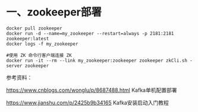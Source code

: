 # 一、zookeeper部署
```
docker pull zookeeper
docker run -d --name=my_zookeeper --restart=always -p 2181:2181 zookeeper:latest
docker logs -f my_zookeeper

#使用 ZK 命令行客户端连接 ZK
docker run -it --rm --link my_zookeeper:zookeeper zookeeper zkCli.sh -server zookeeper
```



参考资料：

https://www.cnblogs.com/wonglu/p/8687488.html   Kafka单机配置部署

https://www.jianshu.com/p/2425b9b34165  Kafka安装启动入门教程
